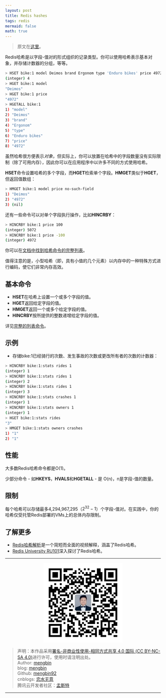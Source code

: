 ```yaml
---
layout: post
title: Redis hashes
tags: redis 
mermaid: false
math: true
---  
```


> 原文在[这里](https://redis.io/docs/data-types/hashes/)。

Redis哈希是以字段-值对的形式组织的记录类型。你可以使用哈希表示基本对象，并存储计数器的分组，等等。  

```bash
> HSET bike:1 model Deimos brand Ergonom type 'Enduro bikes' price 4972
(integer) 4
> HGET bike:1 model
"Deimos"
> HGET bike:1 price
"4972"
> HGETALL bike:1
1) "model"
2) "Deimos"
3) "brand"
4) "Ergonom"
5) "type"
6) "Enduro bikes"
7) "price"
8) "4972"
```  

虽然哈希很方便表示*对象*，但实际上，你可以放置在哈希中的字段数量没有实际限制（除了可用内存），因此你可以在应用程序中以许多不同的方式使用哈希。

**HSET**命令设置哈希的多个字段，而**HGET**检索单个字段。**HMGET**类似于**HGET**，但返回值数组：

```bash
> HMGET bike:1 model price no-such-field
1) "Deimos"
2) "4972"
3) (nil)
```

还有一些命令可以对单个字段执行操作，比如**HINCRBY**：  

```bash
> HINCRBY bike:1 price 100
(integer) 5072
> HINCRBY bike:1 price -100
(integer) 4972
```

你可以在[文档中找到哈希命令的完整列表](https://redis.io/commands#hash)。  

值得注意的是，小型哈希（即，具有小值的几个元素）以内存中的一种特殊方式进行编码，使它们非常内存高效。  

## 基本命令

- **HSET**在哈希上设置一个或多个字段的值。
- **HGET**返回给定字段的值。
- **HMGET**返回一个或多个给定字段的值。
- **HINCRBY**按所提供的整数递增给定字段的值。

详见[完整的列表命令](https://redis.io/commands/?group=hash)。  

## 示例  

- 存储bike:1已经骑行的次数、发生事故的次数或更改所有者的次数的计数器：  

```bash
> HINCRBY bike:1:stats rides 1
(integer) 1
> HINCRBY bike:1:stats rides 1
(integer) 2
> HINCRBY bike:1:stats rides 1
(integer) 3
> HINCRBY bike:1:stats crashes 1
(integer) 1
> HINCRBY bike:1:stats owners 1
(integer) 1
> HGET bike:1:stats rides
"3"
> HMGET bike:1:stats owners crashes
1) "1"
2) "1"
```  

## 性能

大多数Redis哈希命令都是O(1)。  

少部分命令 - 如**HKEYS**，**HVALS**和**HGETALL** - 是 O(n)，n是字段-值的数量。

## 限制

每个哈希可以存储最多4,294,967,295（$2^{32} - 1$）个字段-值对。在实践中，你的哈希仅受托管Redis部署的VMs上的总体内存限制。

## 了解更多

- [Redis哈希解析](https://www.youtube.com/watch?v=-KdITaRkQ-U)是一个简短而全面的视频解释，涵盖了Redis哈希。
- [Redis University RU101](https://university.redis.com/courses/ru101/?_ga=2.74392018.130259205.1705572418-889654803.1705481218&_gl=1*1q0u96o*_ga*ODg5NjU0ODAzLjE3MDU0ODEyMTg.*_ga_8BKGRQKRPV*MTcwNTgyNjQ0OS4xMS4xLjE3MDU4MjY0NTIuNTcuMC4w*_gcl_au*MTQzNTAwOTk2LjE3MDU0ODEyMTc.)深入探讨了Redis哈希。  

---

<div align="center">
  <img src="../img/qrcode_wechat.jpg" alt="孟斯特">
</div>

> 声明：本作品采用[署名-非商业性使用-相同方式共享 4.0 国际 (CC BY-NC-SA 4.0)](https://creativecommons.org/licenses/by-nc-sa/4.0/deed.zh)进行许可，使用时请注明出处。  
> Author: [mengbin](mengbin1992@outlook.com)  
> blog: [mengbin](https://mengbin.top)  
> Github: [mengbin92](https://mengbin92.github.io/)  
> cnblogs: [恋水无意](https://www.cnblogs.com/lianshuiwuyi/)  
> 腾讯云开发者社区：[孟斯特](https://cloud.tencent.com/developer/user/6649301)  

---
